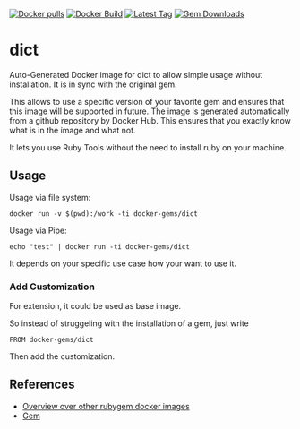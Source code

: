[![Docker pulls](https://img.shields.io/docker/pulls/rubygem/dict.svg)](https://hub.docker.com/r/rubygem/dict/)
[![Docker Build](https://img.shields.io/docker/automated/rubygem/dict.svg)](https://hub.docker.com/r/rubygem/dict/)
[![Latest Tag](https://img.shields.io/github/tag/docker-rubygem/dict.svg)](https://hub.docker.com/r/rubygem/dict/)
[![Gem Downloads](https://img.shields.io/gem/dt/dict.svg)](https://rubygems.org/gems/dict/)
# dict

Auto-Generated Docker image for dict to allow simple usage without installation.
It is in sync with the original gem.

This allows to use a specific version of your favorite gem and ensures that this image will be supported in future.
The image is generated automatically from a github repository by Docker Hub.
This ensures that you exactly know what is in the image and what not.

It lets you use Ruby Tools without the need to install ruby on your machine.

## Usage

Usage via file system:

`docker run -v $(pwd):/work -ti docker-gems/dict`

Usage via Pipe:

`echo "test" | docker run -ti docker-gems/dict`

It depends on your specific use case how your want to use it.

### Add Customization

For extension, it could be used as base image.

So instead of struggeling with the installation of a gem, just write

`FROM docker-gems/dict`

Then add the customization.

## References

 - [Overview over other rubygem docker images](https://github.com/thinkbot/docker-rubygem)
 - [Gem](https://rubygems.org/gems/dict/)
